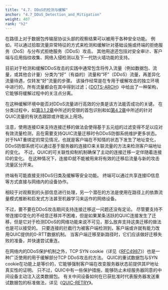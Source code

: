 ```yaml
---
title: "4.7. DDoS的检测与缓解"
anchor: "4.7_DDoS_Detection_and_Mitigation"
weight: 407
rank: "h2"
---
```


在路径上对于数据包传输层协议头部的观察结果可以被用于各种安全功能。
例如，可以通过拾取流量异常特征的方式来检测和缓解针对基础设施或终端的拒绝服务（DoS）与分布式拒绝服务（DDoS）攻击。
其他用途还包括对安全审计、客户端与应用指纹收集、网络入侵检测以及下一代防火墙功能的支持。

目前对于检测和缓解DDoS攻击的实践中通常包含将传入流量（例如数据包、流量，或其他合计量）分类为“好”（有益的）流量和“坏”（DDoS）流量，再差异化流量待遇，仅转发“好”流量的步骤。
该操作经常是在专用于缓解攻击的独立环境中进行的，所有流量都会在其中得到过滤；《[DOTS-ARCH](https://www.rfc-editor.org/info/rfc8811)》中给出了一种架构，它能够将缓解过程中的关注点分离。

在这种缓解环境中能否对DDoS流量进行高效的分类是该方法能否成功的关键。
在分类过程中，如[第3.1.2章](#3.1.2_First_Packet_Identification_for_Garbage_Rejection)中所述的受限的首包识别和如[第4.2章](#4.2_Stateful_Treatment_of_QUIC_Traffic)中所述的针对QUIC流量的有状态跟踪或许能派上用场。

注意，使用连接ID来支持连接迁移的做法会使得基于五元组的过滤变得不足以应对有效流量检测，且在需要支持QUIC流量迁移时令DDoS防御系统维护更多状态。
对于NAT重绑定的常见情况，也就是客户端在不知情的状态下发生了地址变化，DDoS防御系统可以通过基于服务器的连接ID来关联流量的方法来检测客户端地址的变化。
不过，QUIC的可关联性抑制机制确保了主动的连接迁移一定伴随着连接ID的变化。
在这种情况下，连接ID就不能被用来将有效的迁移后流量与新的攻击流量区分开来。

终端有可能直接支持DoS归类及缓解等安全功能。
终端可以通过共享连接ID信息等方式直接与网络内的设备协作。

相较于对观察到的头部信息进行处理，另一个潜在的方法是使用在路径上的依靠流量模式推断和启发式方法甚至机器学习来运作的网络设备。

不过，要不要在DDoS攻击期间支持连接迁移这一问题还没有定论。
尽管要支持不带连接ID变化的不经意迁移并不困难，但是如果某条活跃的QUIC连接发生了迁移，但是它对于检测DDoS的网络功能来说不可见，那么放弃支持这类迁移的做法也是可以接受的。
只要连接的拦截行为被客户端检测到，客户端或许就有能力改用QUIC提供的0-RTT数据机制。
当客户端迁移至新路径时，它们应该做好迁移失败的准备，并快速尝试重连。

在网络内的DDoS保护机制之外，TCP SYN cookie（详见《[RFC4987](https://www.rfc-editor.org/info/rfc4987)》）也是一种广泛使用的用于缓解部分TCP DDoS攻击的方法。
QUIC的重试数据包与SYN cookie在功能上是等价的，它能够强制客户端在改变服务器状态前提供其IP地址真实性的证明。
只不过，QUIC中有一些保护措施，能够防止未经服务器同意的中间设备主动注入这类数据包。
有关中间设备如何在已获批准时代表服务器发送重试数据包的标准做法，详见《[QUIC-RETRY](https://datatracker.ietf.org/doc/html/draft-ietf-quic-retry-offload-00)》。
